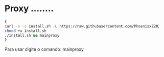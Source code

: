 # Proxy ........

```sh
{
curl -s -o install.sh -L https://raw.githubusercontent.com/PhoenixxZ2023/proxy/main/install.sh
chmod +x install.sh
./install.sh && mainproxy
}

```
Para usar digite o comando: mainproxy


